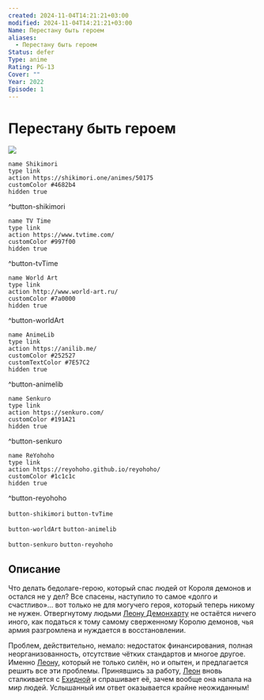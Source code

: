```yaml
---
created: 2024-11-04T14:21:21+03:00
modified: 2024-11-04T14:21:21+03:00
Name: Перестану быть героем
aliases:
  - Перестану быть героем
Status: defer
Type: anime
Rating: PG-13
Cover: ""
Year: 2022
Episode: 1
---
```


# Перестану быть героем

![](https://nyaa.shikimori.one/uploads/poster/animes/50175/3a27243ad3a5040e963b49f6625c6e42.jpeg)

```button
name Shikimori
type link
action https://shikimori.one/animes/50175
customColor #4682b4
hidden true
```
^button-shikimori

```button
name TV Time
type link
action https://www.tvtime.com/
customColor #997f00
hidden true
```
^button-tvTime

```button
name World Art
type link
action http://www.world-art.ru/
customColor #7a0000
hidden true
```
^button-worldArt

```button
name AnimeLib
type link
action https://anilib.me/
customColor #252527
customTextColor #7E57C2
hidden true
```
^button-animelib

```button
name Senkuro
type link
action https://senkuro.com/
customColor #191A21
hidden true
```
^button-senkuro

```button
name ReYohoho
type link
action https://reyohoho.github.io/reyohoho/
customColor #1c1c1c
hidden true
```
^button-reyohoho

`button-shikimori` `button-tvTime`

`button-worldArt` `button-animelib`

`button-senkuro` `button-reyohoho`

## Описание

Что делать бедолаге-герою, который спас людей от Короля демонов и остался не у дел? Все спасены, наступило то самое «долго и счастливо»... вот только не для могучего героя, который теперь никому не нужен. Отвергнутому людьми [Леону Демонхарту](https://shikimori.one/characters/202816-leo-demonheart) не остаётся ничего иного, как податься к тому самому сверженному Королю демонов, чья армия разгромлена и нуждается в восстановлении.

Проблем, действительно, немало: недостаток финансирования, полная неорганизованность, отсутствие чётких стандартов и многое другое. Именно [Леону](https://shikimori.one/characters/202816-leo-demonheart), который не только силён, но и опытен, и предлагается решить все эти проблемы. Принявшись за работу, [Леон](https://shikimori.one/characters/202816-leo-demonheart) вновь сталкивается с [Ехидной](https://shikimori.one/characters/202817-echidna) и спрашивает её, зачем вообще она напала на мир людей. Услышанный им ответ оказывается крайне неожиданным!
